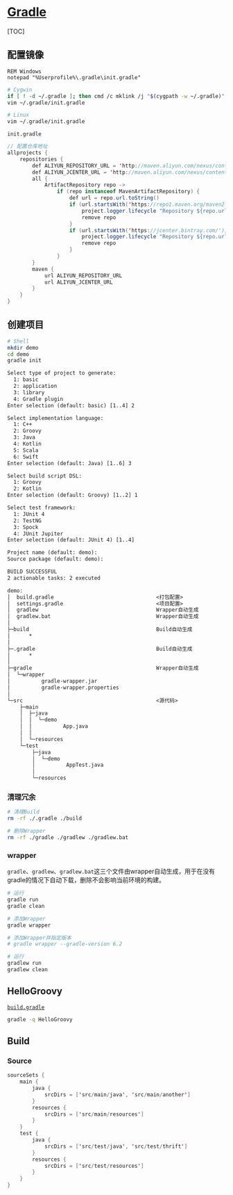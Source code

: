 <link rel="stylesheet" href="https://zhmhbest.gitee.io/hellomathematics/style/index.css">
<script src="https://zhmhbest.gitee.io/hellomathematics/style/index.js"></script>

# [Gradle](../index.html)

[TOC]

## 配置镜像

```batch
REM Windows
notepad "%Userprofile%\.gradle\init.gradle"
```

```bash
# Cygwin
if [ ! -d ~/.gradle ]; then cmd /c mklink /j "$(cygpath -w ~/.gradle)" "$(cmd /c ECHO %Userprofile%\\.gradle)"; fi
vim ~/.gradle/init.gradle
```

```bash
# Linux
vim ~/.gradle/init.gradle
```

`init.gradle`

```java
// 配置仓库地址
allprojects {
    repositories {
        def ALIYUN_REPOSITORY_URL = 'http://maven.aliyun.com/nexus/content/groups/public'
        def ALIYUN_JCENTER_URL = 'http://maven.aliyun.com/nexus/content/repositories/jcenter'
        all {
            ArtifactRepository repo ->
                if (repo instanceof MavenArtifactRepository) {
                    def url = repo.url.toString()
                    if (url.startsWith('https://repo1.maven.org/maven2')) {
                        project.logger.lifecycle "Repository ${repo.url} replaced by $ALIYUN_REPOSITORY_URL."
                        remove repo
                    }
                    if (url.startsWith('https://jcenter.bintray.com/')) {
                        project.logger.lifecycle "Repository ${repo.url} replaced by $ALIYUN_JCENTER_URL."
                        remove repo
                    }
                }
        }
        maven {
            url ALIYUN_REPOSITORY_URL
            url ALIYUN_JCENTER_URL
        }
    }
}
```

## 创建项目

```bash
# Shell
mkdir demo
cd demo
gradle init
```

```txt
Select type of project to generate:
  1: basic
  2: application
  3: library
  4: Gradle plugin
Enter selection (default: basic) [1..4] 2

Select implementation language:
  1: C++
  2: Groovy
  3: Java
  4: Kotlin
  5: Scala
  6: Swift
Enter selection (default: Java) [1..6] 3

Select build script DSL:
  1: Groovy
  2: Kotlin
Enter selection (default: Groovy) [1..2] 1

Select test framework:
  1: JUnit 4
  2: TestNG
  3: Spock
  4: JUnit Jupiter
Enter selection (default: JUnit 4) [1..4]

Project name (default: demo):
Source package (default: demo):

BUILD SUCCESSFUL
2 actionable tasks: 2 executed
```

```txt
demo:
│  build.gradle                                 <打包配置>
│  settings.gradle                              <项目配置>
│  gradlew                                      Wrapper自动生成
│  gradlew.bat                                  Wrapper自动生成
│
├─build                                         Build自动生成
│      *
│
├─.gradle                                       Build自动生成
│      *
│
├─gradle                                        Wrapper自动生成
│  └─wrapper
│          gradle-wrapper.jar
│          gradle-wrapper.properties
│
└─src                                           <源代码>
    ├─main
    │  ├─java
    │  │  └─demo
    │  │          App.java
    │  │
    │  └─resources
    └─test
        ├─java
        │  └─demo
        │          AppTest.java
        │
        └─resources
```

### 清理冗余

```bash
# 清理Build
rm -rf ./.gradle ./build

# 删除Wrapper
rm -rf ./gradle ./gradlew ./gradlew.bat
```

### wrapper

`gradle`、`gradlew`、`gradlew.bat`这三个文件由wrapper自动生成，用于在没有gradle的情况下自动下载，删除不会影响当前环境的构建。

```bash
# 运行
gradle run
gradle clean

# 添加Wrapper
gradle wrapper

# 添加Wrapper并指定版本
# gradle wrapper --gradle-version 6.2

# 运行
gradlew run
gradlew clean
```

## HelloGroovy

<!--
https://www.jianshu.com/p/5d30f1443aa6
@import "groovy/build.gradle" {code_block=true as='java' class='line-numbers'}
 -->

[`build.gradle`](groovy/build.gradle)

```bash
gradle -q HelloGroovy
```

## Build

### Source

```java
sourceSets {
    main {
        java {
            srcDirs = ['src/main/java', 'src/main/another']
        }
        resources {
            srcDirs = ['src/main/resources']
        }
    }
    test {
        java {
            srcDirs = ['src/test/java', 'src/test/thrift']
        }
        resources {
            srcDirs = ['src/test/resources']
        }
    }
}
```
